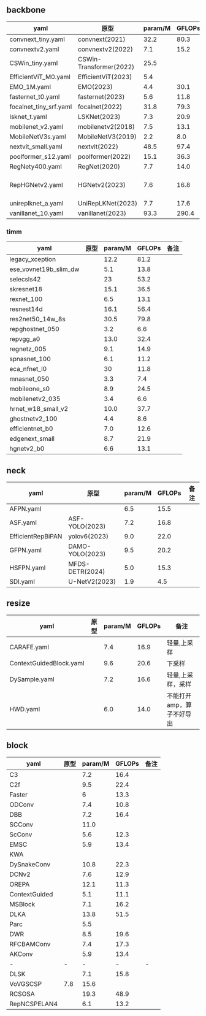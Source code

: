 ## backbone

| **yaml** | **原型** | **param/M** | **GFLOPs** | **备注** |
|---|---|---|---|---|
| convnext_tiny.yaml | convnext(2021) | 32.2 | 80.3 |  |
| convnextv2.yaml | convnextv2(2022) | 7.1 | 15.2 |  |
| CSWin_tiny.yaml | CSWin-Transformer(2022) | 25.5 |  |  |
| EfficientViT_M0.yaml | EfficientViT(2023) | 5.4 |  |  |
| EMO_1M.yaml | EMO(2023) | 4.4 | 30.1 |  |
| fasternet_t0.yaml | fasternet(2023) | 5.6 | 11.8 |  |
| focalnet_tiny_srf.yaml | focalnet(2022) | 31.8 | 79.3 |  |
| lsknet_t.yaml | LSKNet(2023) | 7.3 | 20.9 |  |
| mobilenet_v2.yaml | mobilenetv2(2018) | 7.5 | 13.1 |  |
| MobileNetV3s.yaml | MobileNetV3(2019) | 2.2 | 8.0 |  |
| nextvit_small.yaml | nextvit(2022) | 48.5 | 97.4 |  |
| poolformer_s12.yaml | poolformer(2022) | 15.1 | 36.3 |  |
| RegNety400.yaml | RegNet(2020) | 7.7 | 14.0 |  |
| RepHGNetv2.yaml | HGNetv2(2023) | 7.6 | 16.8 | RT-DETR主干 |
| unireplknet_a.yaml | UniRepLKNet(2023) | 7.7 | 17.6 |  |
| vanillanet_10.yaml | vanillanet(2023) | 93.3 | 290.4 |  |

### timm

| **yaml** | **原型** | **param/M** | **GFLOPs** | **备注** |
|---|---|---|---|---|
legacy_xception||12.2|81.2|
ese_vovnet19b_slim_dw||5.1|13.8|
selecsls42||23|53.2|
skresnet18||15.1|36.5|
rexnet_100||6.5|13.1|
resnest14d||16.1|56.4|
res2net50_14w_8s||30.5|79.8|
repghostnet_050||3.2|6.6|
repvgg_a0||13.0|32.4|
regnetz_005||9.1|14.9|
spnasnet_100||6.1|11.2|
eca_nfnet_l0||30|11.8|
mnasnet_050||3.3|7.4|
mobileone_s0||8.9|24.5|
mobilenetv2_035||3.4|6.6|
hrnet_w18_small_v2||10.0|37.7|
ghostnetv2_100||4.4|8.6|
efficientnet_b0||7.0|12.6|
edgenext_small||8.7|21.9|
hgnetv2_b0||6.6|13.1|

## neck

| **yaml** | **原型** | **param/M** | **GFLOPs** | **备注** |
|---|---|---|---|---|
| AFPN.yaml||6.5|15.5|
| ASF.yaml|ASF-YOLO(2023)|7.2|16.8|
| EfficientRepBiPAN|yolov6(2023)|9.0|22.0|
| GFPN.yaml|DAMO-YOLO(2023)|9.5|20.2|
| HSFPN.yaml|MFDS-DETR(2024)|5.0|15.3|
| SDI.yaml|U-NetV2(2023)|1.9|4.5|


## resize
| **yaml** | **原型** | **param/M** | **GFLOPs** | **备注** |
|---|---|---|---|---|
|CARAFE.yaml||7.4|16.9|轻量,上采样|
|ContextGuidedBlock.yaml||9.6|20.6|下采样
|DySample.yaml||7.2|16.6|轻量,上采样，采样
|HWD.yaml||6.0|14.0|不能打开amp，算子不好导出


## block
| **yaml** | **原型** | **param/M** | **GFLOPs** | **备注** |
|---|---|---|---|---|
|C3||7.2|16.4|
|C2f||9.5|22.4|
|Faster||6|13.3|
|ODConv||7.4|10.8|
|DBB||7.2|16.4|
|SCConv||11.0|
|ScConv||5.6|12.3|
|EMSC||5.9|13.4|
|KWA|||
|DySnakeConv||10.8|22.3|
|DCNv2||7.6|12.9|
|OREPA||12.1|11.3|
|ContextGuided||5.1|11.1|
|MSBlock||7.1|16.2|
|DLKA||13.8|51.5|
|Parc||5.5||
|DWR||8.5|19.6|
|RFCBAMConv||7.4|17.3|
|AKConv||5.9|13.4|
|-|-|-|-|-|
|DLSK||7.1|15.8|
|VoVGSCSP|7.8|15.6|
|RCSOSA||19.3|48.9|
|RepNCSPELAN4||6.1|13.2|